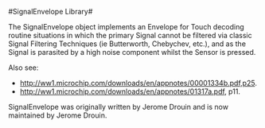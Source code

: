 #SignalEnvelope Library#

The SignalEnvelope object implements an Envelope for Touch decoding routine situations in which the primary Signal cannot be filtered via classic Signal Filtering Techniques (ie Butterworth, Chebychev, etc.), and as the Signal is parasited by a high noise component whilst the Sensor is pressed. 

Also see: 
  - http://ww1.microchip.com/downloads/en/appnotes/00001334b.pdf,p25.
  - http://ww1.microchip.com/downloads/en/appnotes/01317a.pdf, p11.

SignalEnvelope was originally written by Jerome Drouin and is now maintained by Jerome Drouin.

